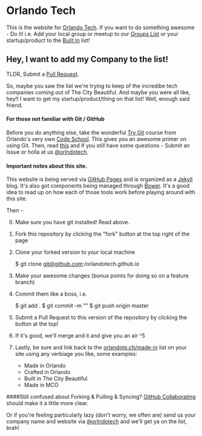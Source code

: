 # Orlando Tech

This is the website for [Orlando Tech](http://orlandote.ch). If you want to do something awesome - Do it! i.e. Add your local group or meetup to our [Groups List](http://orlandote.ch/groups) or your startup/product to the [Built In](http://orlandote.ch) list!


## Hey, I want to add my Company to the list!
TLDR, Submit a [Pull Request](http://github.com/orlandotech/orlandotech.github.io/pulls).

So, maybe you saw the list we're trying to keep of the incredibe tech companies coming out of The City Beautiful. And maybe you were all like, hey!! I want to get my startup/product/thing on that list! Well, enough said friend.

#### For those not familiar with Git / GitHub
Before you do anything else, take the wonderful [Try Git](http://try.github.com) course from Orlando's very own [Code School](http://codeschool.com). This gives you an awesome primer on using Git. Then, read [this](https://help.github.com/articles/set-up-git) and if you still have some questions - Submit an Issue or holla at us [@orlndotech](http://twitter.com/orlndotech).

#### Important notes about this site.
This website is being served via [GitHub Pages](http://pages.github.com) and is organized as a [Jekyll](http://jekyllrb.com) blog. It's also got components being managed through [Bower](http://bower.io). It's a good idea to read up on how each of those tools work before playing around with this site.

Then -

  0. Make sure you have git installed! Read above.

  1. Fork this repository by clicking the "fork" button at the top right of the page

  2. Clone your forked version to your local machine

        $ git clone git@github.com:<your username>/orlandotech.github.io

  3. Make your awesome changes (bonus points for doing so on a feature branch)

  4. Commit them like a boss, i.e.

    	$ git add .
    	$ git commit -m "<leave a nice commit message for everyone>"
    	$ git push origin master

  5. Submit a Pull Request to this version of the repository by clicking the button at the top!

  6. If it's good, we'll merge and it and give you an air ^5

  7. Lastly, be sure and link back to the [orlandote.ch/made-in](http://orlandote.ch/made-in) list on your site using any verbiage you like, some examples:

      *   Made in Orlando
      *   Crafted in Orlando
      *   Built in The City Beautiful
      *   Made in MCO

####Still confused about Forking & Pulling & Syncing?
[GitHub Collaborating](https://help.github.com/categories/63/articles) should make it a little more clear.

Or if you're feeling particularly lazy (don't worry, we often are) send us your company name and website via [@orlndotech](http://twitter.com/orlndotech) and we'll get ya on the list, brah!
